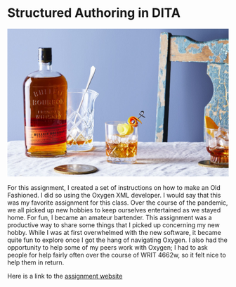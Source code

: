 # Structured Authoring in DITA

![Old Fashioned](drink.jpg)

For this assignment, I created a set of instructions on how to make an Old Fashioned. I did so using the Oxygen XML developer. I would say that this was my favorite assignment for this class. Over the course of the pandemic, we all picked up new hobbies to keep ourselves entertained as we stayed home. For fun, I became an amateur bartender. This assignment was a productive way to share some things that I picked up concerning my new hobby.
While I was at first overwhelmed with the new software, it became quite fun to explore once I got the hang of navigating Oxygen. I also had the opportunity to help some of my peers work with Oxygen; I had to ask people for help fairly often over the course of WRIT 4662w, so it felt nice to help them in return.

Here is a link to the [assignment website](https://ninaroseafremov.github.io/Old-Fashioned/)

